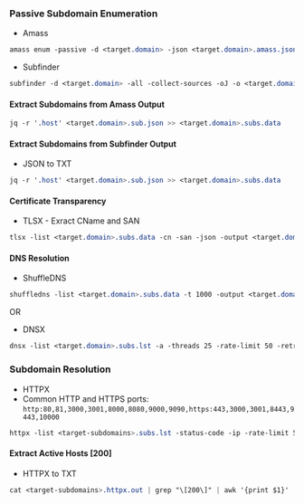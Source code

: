 ### Passive Subdomain Enumeration
  - Amass
```CSS
amass enum -passive -d <target.domain> -json <target.domain>.amass.json
```
  - Subfinder
```CSS
subfinder -d <target.domain> -all -collect-sources -oJ -o <target.domain>.sub.json
```

#### Extract Subdomains from Amass Output
```CSS
jq -r '.host' <target.domain>.sub.json >> <target.domain>.subs.data
```
#### Extract Subdomains from Subfinder Output
  - JSON to TXT
```CSS
jq -r '.host' <target.domain>.sub.json >> <target.domain>.subs.data
```

#### Certificate Transparency
  - TLSX - Exract CName and SAN
```CSS
tlsx -list <target.domain>.subs.data -cn -san -json -output <target.domain>.subs.lst.json.tlsx
```

#### DNS Resolution
  - ShuffleDNS
```CSS
shuffledns -list <target.domain>.subs.data -t 1000 -output <target.domain>.sdns.out
```
OR
  - DNSX
```CSS
dnsx -list <target.domain>.subs.lst -a -threads 25 -rate-limit 50 -retry 5 -resolver resolvers.txt -wildcard-domain target.domain -output <target.domain>.dnsx.out
```

### Subdomain Resolution
  - HTTPX
  - Common HTTP and HTTPS ports: `http:80,81,3000,3001,8000,8080,9000,9090,https:443,3000,3001,8443,9443,10000`
```CSS
httpx -list <target-subdomains>.subs.lst -status-code -ip -rate-limit 50 -delay 1ms -timeout 10 -resolvers resolvers.txt -output <target-subdomains>.httpx.out
```

#### Extract Active Hosts [200]
  - HTTPX to TXT
```CSS
cat <target-subdomains>.httpx.out | grep "\[200\]" | awk '{print $1}'
```

